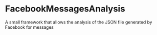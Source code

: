 # FacebookMessagesAnalysis
A small framework that allows the analysis of the JSON file generated by Facebook for messages
